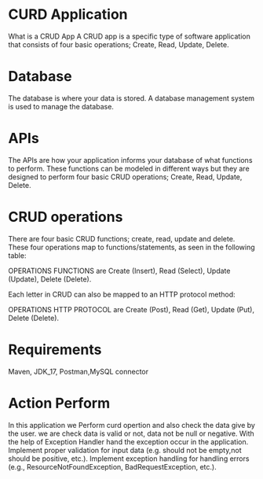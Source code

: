 
# CURD Application

What is a CRUD App
A CRUD app is a specific type of software application that consists of four basic operations; Create, Read, Update, Delete.

# Database
The database is where your data is stored. A database management system is used to manage the database.

# APIs
The APIs are how your application informs your database of what functions to perform. These functions can be modeled in different ways but they are designed to perform four basic CRUD operations; Create, Read, Update, Delete.

# CRUD operations
There are four basic CRUD functions; create, read, update and delete. These four operations map to functions/statements, as seen in the following table:

OPERATIONS FUNCTIONS are
Create	(Insert),
Read	(Select),
Update	(Update),
Delete	(Delete).

Each letter in CRUD can also be mapped to an HTTP protocol method:

OPERATIONS	HTTP PROTOCOL are
Create	(Post),
Read	(Get),
Update	(Put),
Delete	(Delete).

# Requirements

Maven, JDK_17,
Postman,MySQL connector

# Action Perform
In this application we Perform curd opertion and also check the data give by the user. we are check data is valid or not, data not be null or negative. With the help of Exception Handler hand the exception occur in the application.
Implement proper validation for input data (e.g. should not be empty,not should be positive, etc.).
Implement exception handling for handling errors (e.g., ResourceNotFoundException, BadRequestException, etc.).


